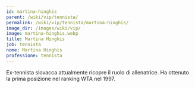 ```yaml
---
id: martina-hinghis
parent: /wiki/vip/tennista/
permalink: /wiki/vip/tennista/martina-hinghis/
image_dir: /images/wiki/vip/
image: martina-hinghis.webp
title: Martina Hinghis
job: tennista
nome: Martina Hinghis
professione: tennista
---
```

Ex-tennista slovacca attualmente ricopre il ruolo di allenatrice. Ha ottenuto la prima posizione nel ranking WTA nel 1997. 